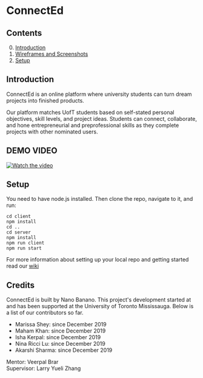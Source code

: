 # ConnectEd

## Contents

0. [Introduction](#introduction)
2. [Wireframes and Screenshots](#images)
1. [Setup](#setup)

## Introduction

ConnectEd is an online platform where university students can turn dream projects into finished products. 

Our platform matches UofT students based on self-stated personal objectives, skill levels, and project ideas. Students can connect, collaborate, and hone entrepreneurial and preprofessional skills as they complete projects with other nominated users. 

## DEMO VIDEO
[![Watch the video](https://miro.medium.com/max/1400/1*1Xe5rF_sEB6DyM8pEe58zg.png)](https://youtu.be/NGpKQLZozqk)

## Setup
You need to have node.js installed. Then clone the repo, navigate to it, and run: 
```
cd client
npm install
cd ..
cd server
npm install
npm run client
npm run start
```
For more information about setting up your local repo and getting started read our [wiki](https://github.com/itsninaricci29/CONNECTeD/wiki)
## Credits

ConnectEd is built by Nano Banano. This project's development started at and has been supported at the University of Toronto Mississauga. Below is a list of our contributors so far. 

* Marissa Shey: since December 2019
* Maham Khan: since December 2019
* Isha Kerpal: since December 2019
* Nina Ricci Lu: since December 2019
* Akarshi Sharma: since December 2019

Mentor: Veerpal Brar <br/>
Supervisor: Larry Yueli Zhang 
